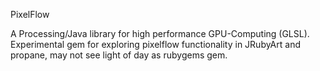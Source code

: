 PixelFlow

A Processing/Java library for high performance GPU-Computing (GLSL). Experimental gem for exploring pixelflow functionality in JRubyArt and propane, may not see light of day as rubygems gem.
